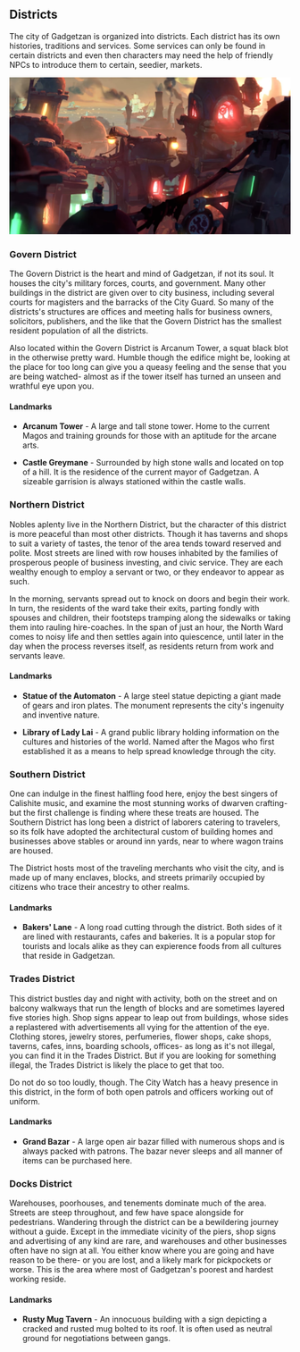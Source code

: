## Districts
The city of Gadgetzan is organized into districts. Each district has its own histories, traditions and services. Some services can only be found in certain districts and even then characters may need the help of friendly NPCs to introduce them to certain, seedier, markets.

![Rooftops](../references/images/rooftops.jpg)

### Govern District
The Govern District is the heart and mind of Gadgetzan, if not its soul. It houses the city's military forces, courts, and government. Many other buildings in the district are given over to city business, including several courts for magisters and the barracks of the City Guard. So many of the districts's structures are offices and meeting halls for business owners, solicitors, publishers, and the like that the Govern District has the smallest resident population of all the districts.

Also located within the Govern District is Arcanum Tower, a squat black blot in the otherwise pretty ward. Humble though the edifice might be, looking at the place for too long can give you a queasy feeling and the sense that you are being watched- almost as if the tower itself has turned an unseen and wrathful eye upon you.

#### Landmarks
- **Arcanum Tower** - A large and tall stone tower. Home to the current Magos and training grounds for those with an aptitude for the arcane arts.

- **Castle Greymane** - Surrounded by high stone walls and located on top of a hill. It is the residence of the current mayor of Gadgetzan. A sizeable garrision is always stationed within the castle walls.

### Northern District
Nobles aplenty live in the Northern District, but the character of this district is more peaceful than most other districts. Though it has taverns and shops to suit a variety of tastes, the tenor of the area tends toward reserved and polite. Most streets are lined with row houses inhabited by the families of prosperous people of business investing, and civic service. They are each wealthy enough to employ a servant or two, or they endeavor to appear as such.

In the morning, servants spread out to knock on doors and begin their work. In turn, the residents of the ward take their exits, parting fondly with spouses and children, their footsteps tramping along the sidewalks or taking them into rauling hire-coaches. In the span of just an hour, the North Ward comes to noisy life and then settles again into quiescence, until later in the day when the process reverses itself, as residents return from work and servants leave.

#### Landmarks
- **Statue of the Automaton** - A large steel statue depicting a giant made of gears and iron plates. The monument represents the city's ingenuity and inventive nature.

- **Library of Lady Lai** - A grand public library holding information on the cultures and histories of the world. Named after the Magos who first established it as a means to help spread knowledge through the city.

### Southern District
One can indulge in the finest halfling food here, enjoy the best singers of Calishite music, and examine the most stunning works of dwarven crafting- but the first challenge is finding where these treats are housed. The Southern District has long been a district of laborers catering to travelers, so its folk have adopted the architectural custom of building homes and businesses above stables or around inn yards, near to where wagon trains are housed.

The District hosts most of the traveling merchants who visit the city, and is made up of many enclaves, blocks, and streets primarily occupied by citizens who trace their ancestry to other realms.

#### Landmarks
- **Bakers' Lane** - A long road cutting through the district. Both sides of it are lined with restaurants, cafes and bakeries. It is a popular stop for tourists and locals alike as they can expierence foods from all cultures that reside in Gadgetzan.

### Trades District
This district bustles day and night with activity, both on the street and on balcony walkways that run the length of blocks and are sometimes layered five stories high. Shop signs appear to leap out from buildings, whose sides a replastered with advertisements all vying for the attention of the eye. Clothing stores, jewelry stores, perfumeries, flower shops, cake shops, taverns, cafes, inns, boarding schools, offices- as long as it's not illegal, you can find it in the Trades District. But if you are looking for something illegal, the Trades District is likely the place to get that too.

Do not do so too loudly, though. The City Watch has a heavy presence in this district, in the form of both open patrols and officers working out of uniform.

#### Landmarks
- **Grand Bazar** - A large open air bazar filled with numerous shops and is always packed with patrons. The bazar never sleeps and all manner of items can be purchased here.

### Docks District
Warehouses, poorhouses, and tenements dominate much of the area. Streets are steep throughout, and few have space alongside for pedestrians. Wandering through the district can be a bewildering journey without a guide. Except in the immediate vicinity of the piers, shop signs and advertising of any kind are rare, and warehouses and other businesses often have no sign at all. You either know where you are going and have reason to be there- or you are lost, and a likely mark for pickpockets or worse. This is the area where most of Gadgetzan's poorest and hardest working reside.

#### Landmarks
- **Rusty Mug Tavern** - An innocuous building with a sign depicting a cracked and rusted mug bolted to its roof. It is often used as neutral ground for negotiations between gangs.